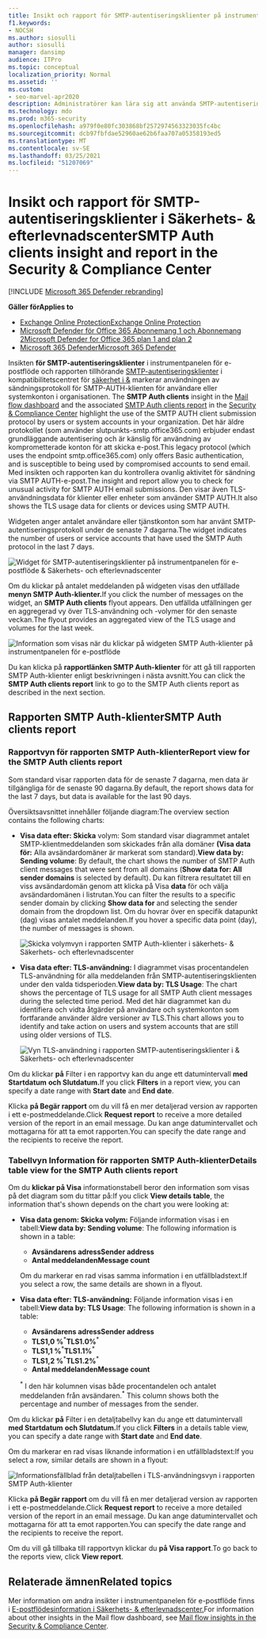 ```yaml
---
title: Insikt och rapport för SMTP-autentiseringsklienter på instrumentpanelen för e-postflöde
f1.keywords:
- NOCSH
ms.author: siosulli
author: siosulli
manager: dansimp
audience: ITPro
ms.topic: conceptual
localization_priority: Normal
ms.assetid: ''
ms.custom:
- seo-marvel-apr2020
description: Administratörer kan lära sig att använda SMTP-autentiseringsinsikter och -rapporten i instrumentpanelen för e-postflöde i säkerhets- och efterlevnadscentret för & för att övervaka e-postavsändare i organisationen som använder autentiserad SMTP (SMTP AUTH) för att skicka e-postmeddelanden.
ms.technology: mdo
ms.prod: m365-security
ms.openlocfilehash: a979f0e80fc303868bf2572974563323035fc4bc
ms.sourcegitcommit: dcb97fbfdae52960ae62b6faa707a05358193ed5
ms.translationtype: MT
ms.contentlocale: sv-SE
ms.lasthandoff: 03/25/2021
ms.locfileid: "51207069"
---
```

# <a name="smtp-auth-clients-insight-and-report-in-the-security--compliance-center"></a><span data-ttu-id="c69fb-103">Insikt och rapport för SMTP-autentiseringsklienter i Säkerhets- & efterlevnadscenter</span><span class="sxs-lookup"><span data-stu-id="c69fb-103">SMTP Auth clients insight and report in the Security & Compliance Center</span></span>

[!INCLUDE [Microsoft 365 Defender rebranding](../includes/microsoft-defender-for-office.md)]

<span data-ttu-id="c69fb-104">**Gäller för**</span><span class="sxs-lookup"><span data-stu-id="c69fb-104">**Applies to**</span></span>
- [<span data-ttu-id="c69fb-105">Exchange Online Protection</span><span class="sxs-lookup"><span data-stu-id="c69fb-105">Exchange Online Protection</span></span>](exchange-online-protection-overview.md)
- [<span data-ttu-id="c69fb-106">Microsoft Defender för Office 365 Abonnemang 1 och Abonnemang 2</span><span class="sxs-lookup"><span data-stu-id="c69fb-106">Microsoft Defender for Office 365 plan 1 and plan 2</span></span>](defender-for-office-365.md)
- [<span data-ttu-id="c69fb-107">Microsoft 365 Defender</span><span class="sxs-lookup"><span data-stu-id="c69fb-107">Microsoft 365 Defender</span></span>](../defender/microsoft-365-defender.md)

<span data-ttu-id="c69fb-108">Insikten **för SMTP-autentiseringsklienter** i instrumentpanelen för e-postflöde och rapporten tillhörande [SMTP-autentiseringsklienter](#smtp-auth-clients-report) i kompatibilitetscentret för [säkerhet i &](https://protection.office.com) markerar användningen av sändningsprotokoll för SMTP-AUTH-klienten för användare eller systemkonton i organisationen. [](mail-flow-insights-v2.md)</span><span class="sxs-lookup"><span data-stu-id="c69fb-108">The **SMTP Auth clients** insight in the [Mail flow dashboard](mail-flow-insights-v2.md) and the associated [SMTP Auth clients report](#smtp-auth-clients-report) in the [Security & Compliance Center](https://protection.office.com) highlight the use of the SMTP AUTH client submission protocol by users or system accounts in your organization.</span></span> <span data-ttu-id="c69fb-109">Det här äldre protokollet (som använder slutpunkts-smtp.office365.com) erbjuder endast grundläggande autentisering och är känslig för användning av komprometterade konton för att skicka e-post.</span><span class="sxs-lookup"><span data-stu-id="c69fb-109">This legacy protocol (which uses the endpoint smtp.office365.com) only offers Basic authentication, and is susceptible to being used by compromised accounts to send email.</span></span> <span data-ttu-id="c69fb-110">Med insikten och rapporten kan du kontrollera ovanlig aktivitet för sändning via SMTP AUTH-e-post.</span><span class="sxs-lookup"><span data-stu-id="c69fb-110">The insight and report allow you to check for unusual activity for SMTP AUTH email submissions.</span></span> <span data-ttu-id="c69fb-111">Den visar även TLS-användningsdata för klienter eller enheter som använder SMTP AUTH.</span><span class="sxs-lookup"><span data-stu-id="c69fb-111">It also shows the TLS usage data for clients or devices using SMTP AUTH.</span></span>

<span data-ttu-id="c69fb-112">Widgeten anger antalet användare eller tjänstkonton som har använt SMTP-autentiseringsprotokoll under de senaste 7 dagarna.</span><span class="sxs-lookup"><span data-stu-id="c69fb-112">The widget indicates the number of users or service accounts that have used the SMTP Auth protocol in the last 7 days.</span></span>

![Widget för SMTP-autentiseringsklienter på instrumentpanelen för e-postflöde & Säkerhets- och efterlevnadscenter](../../media/mfi-smtp-auth-clients-report-widget.png)

<span data-ttu-id="c69fb-114">Om du klickar på antalet meddelanden på widgeten visas den utfällade **menyn SMTP Auth-klienter.**</span><span class="sxs-lookup"><span data-stu-id="c69fb-114">If you click the number of messages on the widget, an **SMTP Auth clients** flyout appears.</span></span> <span data-ttu-id="c69fb-115">Den utfällda utfällningen ger en aggregerad vy över TLS-användning och -volymer för den senaste veckan.</span><span class="sxs-lookup"><span data-stu-id="c69fb-115">The flyout provides an aggregated view of the TLS usage and volumes for the last week.</span></span>

![Information som visas när du klickar på widgeten SMTP Auth-klienter på instrumentpanelen för e-postflöde](../../media/mfi-smtp-auth-clients-report-details.png)

<span data-ttu-id="c69fb-117">Du kan klicka på **rapportlänken SMTP Auth-klienter** för att gå till rapporten SMTP Auth-klienter enligt beskrivningen i nästa avsnitt.</span><span class="sxs-lookup"><span data-stu-id="c69fb-117">You can click the **SMTP Auth clients report** link to go to the SMTP Auth clients report as described in the next section.</span></span>

## <a name="smtp-auth-clients-report"></a><span data-ttu-id="c69fb-118">Rapporten SMTP Auth-klienter</span><span class="sxs-lookup"><span data-stu-id="c69fb-118">SMTP Auth clients report</span></span>

### <a name="report-view-for-the-smtp-auth-clients-report"></a><span data-ttu-id="c69fb-119">Rapportvyn för rapporten SMTP Auth-klienter</span><span class="sxs-lookup"><span data-stu-id="c69fb-119">Report view for the SMTP Auth clients report</span></span>

<span data-ttu-id="c69fb-120">Som standard visar rapporten data för de senaste 7 dagarna, men data är tillgängliga för de senaste 90 dagarna.</span><span class="sxs-lookup"><span data-stu-id="c69fb-120">By default, the report shows data for the last 7 days, but data is available for the last 90 days.</span></span>

<span data-ttu-id="c69fb-121">Översiktsavsnittet innehåller följande diagram:</span><span class="sxs-lookup"><span data-stu-id="c69fb-121">The overview section contains the following charts:</span></span>

- <span data-ttu-id="c69fb-122">**Visa data efter: Skicka** volym: Som standard visar diagrammet antalet SMTP-klientmeddelanden som skickades från alla domäner **(Visa data för:** Alla avsändardomäner är markerat som standard).</span><span class="sxs-lookup"><span data-stu-id="c69fb-122">**View data by: Sending volume**: By default, the chart shows the number of SMTP Auth client messages that were sent from all domains (**Show data for: All sender domains** is selected by default).</span></span> <span data-ttu-id="c69fb-123">Du kan filtrera resultatet till en viss avsändardomän genom att klicka på Visa **data** för och välja avsändardomänen i listrutan.</span><span class="sxs-lookup"><span data-stu-id="c69fb-123">You can filter the results to a specific sender domain by clicking **Show data for** and selecting the sender domain from the dropdown list.</span></span> <span data-ttu-id="c69fb-124">Om du hovrar över en specifik datapunkt (dag) visas antalet meddelanden.</span><span class="sxs-lookup"><span data-stu-id="c69fb-124">If you hover a specific data point (day), the number of messages is shown.</span></span>

  ![Skicka volymvyn i rapporten SMTP Auth-klienter i säkerhets- & Säkerhets- och efterlevnadscenter](../../media/mfi-smtp-auth-clients-report-sending-volume-view.png)

- <span data-ttu-id="c69fb-126">**Visa data efter: TLS-användning:** I diagrammet visas procentandelen TLS-användning för alla meddelanden från SMTP-autentiseringsklienten under den valda tidsperioden.</span><span class="sxs-lookup"><span data-stu-id="c69fb-126">**View data by: TLS Usage**: The chart shows the percentage of TLS usage for all SMTP Auth client messages during the selected time period.</span></span> <span data-ttu-id="c69fb-127">Med det här diagrammet kan du identifiera och vidta åtgärder på användare och systemkonton som fortfarande använder äldre versioner av TLS.</span><span class="sxs-lookup"><span data-stu-id="c69fb-127">This chart allows you to identify and take action on users and system accounts that are still using older versions of TLS.</span></span>

  ![Vyn TLS-användning i rapporten SMTP-autentiseringsklienter i & Säkerhets- och efterlevnadscenter](../../media/mfi-smtp-auth-clients-report-tls-usage-view.png)

<span data-ttu-id="c69fb-129">Om du klickar **på** Filter i en rapportvy kan du ange ett datumintervall **med Startdatum** **och Slutdatum.**</span><span class="sxs-lookup"><span data-stu-id="c69fb-129">If you click **Filters** in a report view, you can specify a date range with **Start date** and **End date**.</span></span>

<span data-ttu-id="c69fb-130">Klicka **på Begär rapport** om du vill få en mer detaljerad version av rapporten i ett e-postmeddelande.</span><span class="sxs-lookup"><span data-stu-id="c69fb-130">Click **Request report** to receive a more detailed version of the report in an email message.</span></span> <span data-ttu-id="c69fb-131">Du kan ange datumintervallet och mottagarna för att ta emot rapporten.</span><span class="sxs-lookup"><span data-stu-id="c69fb-131">You can specify the date range and the recipients to receive the report.</span></span>

### <a name="details-table-view-for-the-smtp-auth-clients-report"></a><span data-ttu-id="c69fb-132">Tabellvyn Information för rapporten SMTP Auth-klienter</span><span class="sxs-lookup"><span data-stu-id="c69fb-132">Details table view for the SMTP Auth clients report</span></span>

<span data-ttu-id="c69fb-133">Om du **klickar på Visa** informationstabell beror den information som visas på det diagram som du tittar på:</span><span class="sxs-lookup"><span data-stu-id="c69fb-133">If you click **View details table**, the information that's shown depends on the chart you were looking at:</span></span>

- <span data-ttu-id="c69fb-134">**Visa data genom: Skicka volym:** Följande information visas i en tabell:</span><span class="sxs-lookup"><span data-stu-id="c69fb-134">**View data by: Sending volume**: The following information is shown in a table:</span></span>

  - <span data-ttu-id="c69fb-135">**Avsändarens adress**</span><span class="sxs-lookup"><span data-stu-id="c69fb-135">**Sender address**</span></span>
  - <span data-ttu-id="c69fb-136">**Antal meddelanden**</span><span class="sxs-lookup"><span data-stu-id="c69fb-136">**Message count**</span></span>

  <span data-ttu-id="c69fb-137">Om du markerar en rad visas samma information i en utfällbladstext.</span><span class="sxs-lookup"><span data-stu-id="c69fb-137">If you select a row, the same details are shown in a flyout.</span></span>

- <span data-ttu-id="c69fb-138">**Visa data efter: TLS-användning:** Följande information visas i en tabell:</span><span class="sxs-lookup"><span data-stu-id="c69fb-138">**View data by: TLS Usage**: The following information is shown in a table:</span></span>

  - <span data-ttu-id="c69fb-139">**Avsändarens adress**</span><span class="sxs-lookup"><span data-stu-id="c69fb-139">**Sender address**</span></span>
  - <span data-ttu-id="c69fb-140">**TLS1,0 %**<sup>\*</sup></span><span class="sxs-lookup"><span data-stu-id="c69fb-140">**TLS1.0%**<sup>\*</sup></span></span>
  - <span data-ttu-id="c69fb-141">**TLS1,1 %**<sup>\*</sup></span><span class="sxs-lookup"><span data-stu-id="c69fb-141">**TLS1.1%**<sup>\*</sup></span></span>
  - <span data-ttu-id="c69fb-142">**TLS1,2 %**<sup>\*</sup></span><span class="sxs-lookup"><span data-stu-id="c69fb-142">**TLS1.2%**<sup>\*</sup></span></span>
  - <span data-ttu-id="c69fb-143">**Antal meddelanden**</span><span class="sxs-lookup"><span data-stu-id="c69fb-143">**Message count**</span></span>

  <span data-ttu-id="c69fb-144"><sup>\*</sup> I den här kolumnen visas både procentandelen och antalet meddelanden från avsändaren.</span><span class="sxs-lookup"><span data-stu-id="c69fb-144"><sup>\*</sup> This column shows both the percentage and number of messages from the sender.</span></span>

<span data-ttu-id="c69fb-145">Om du klickar **på** Filter i en detaljtabellvy kan du ange ett datumintervall **med Startdatum** **och Slutdatum.**</span><span class="sxs-lookup"><span data-stu-id="c69fb-145">If you click **Filters** in a details table view, you can specify a date range with **Start date** and **End date**.</span></span>

<span data-ttu-id="c69fb-146">Om du markerar en rad visas liknande information i en utfällbladstext:</span><span class="sxs-lookup"><span data-stu-id="c69fb-146">If you select a row, similar details are shown in a flyout:</span></span>

![Informationsfällblad från detaljtabellen i TLS-användningsvyn i rapporten SMTP Auth-klienter](../../media/mfi-smtp-auth-clients-report-tls-usage-view-view-details-table-details.png)

<span data-ttu-id="c69fb-148">Klicka **på Begär rapport** om du vill få en mer detaljerad version av rapporten i ett e-postmeddelande.</span><span class="sxs-lookup"><span data-stu-id="c69fb-148">Click **Request report** to receive a more detailed version of the report in an email message.</span></span> <span data-ttu-id="c69fb-149">Du kan ange datumintervallet och mottagarna för att ta emot rapporten.</span><span class="sxs-lookup"><span data-stu-id="c69fb-149">You can specify the date range and the recipients to receive the report.</span></span>

<span data-ttu-id="c69fb-150">Om du vill gå tillbaka till rapportvyn klickar du **på Visa rapport**.</span><span class="sxs-lookup"><span data-stu-id="c69fb-150">To go back to the reports view, click **View report**.</span></span>

## <a name="related-topics"></a><span data-ttu-id="c69fb-151">Relaterade ämnen</span><span class="sxs-lookup"><span data-stu-id="c69fb-151">Related topics</span></span>

<span data-ttu-id="c69fb-152">Mer information om andra insikter i instrumentpanelen för e-postflöde finns i [E-postflödesinformation i Säkerhets- & efterlevnadscenter.](mail-flow-insights-v2.md)</span><span class="sxs-lookup"><span data-stu-id="c69fb-152">For information about other insights in the Mail flow dashboard, see [Mail flow insights in the Security & Compliance Center](mail-flow-insights-v2.md).</span></span>
